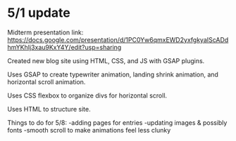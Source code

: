 # 5/1 update

Midterm presentation link:
https://docs.google.com/presentation/d/1PC0Yw6qmxEWD2yxfgkyaIScADdhmYKhIj3xau9KxY4Y/edit?usp=sharing

Created new blog site using HTML, CSS, and JS with GSAP plugins.

Uses GSAP to create typewriter animation, landing shrink animation, and horizontal scroll animation.

Uses CSS flexbox to organize divs for horizontal scroll.

Uses HTML to structure site.

Things to do for 5/8:
-adding pages for entries
-updating images & possibly fonts
-smooth scroll to make animations feel less clunky
